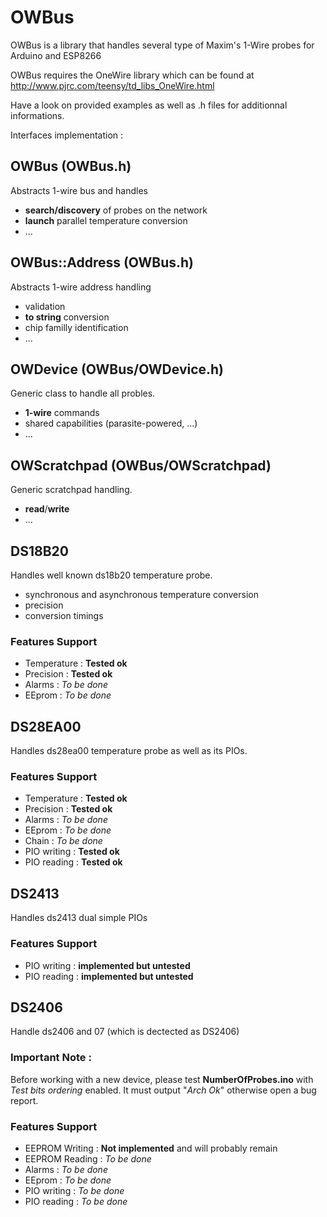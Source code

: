 # OWBus

OWBus is a library that handles several type of Maxim's 1-Wire probes for Arduino and ESP8266

OWBus requires the OneWire library which can be found at
http://www.pjrc.com/teensy/td_libs_OneWire.html

Have a look on provided examples as well as .h files for additionnal informations.

Interfaces implementation :

## OWBus (OWBus.h)

Abstracts 1-wire bus and handles
- **search/discovery** of probes on the network
- **launch** parallel temperature conversion
- ...

## OWBus::Address (OWBus.h)

Abstracts 1-wire address handling
- validation
- **to string** conversion
- chip familly identification
- ...

## OWDevice (OWBus/OWDevice.h)

Generic class to handle all probles.
- **1-wire** commands 
- shared capabilities (parasite-powered, ...)
- ...

## OWScratchpad (OWBus/OWScratchpad)

Generic scratchpad handling.
- **read**/**write**
- ...

## DS18B20
Handles well known ds18b20 temperature probe.
- synchronous and asynchronous temperature conversion
- precision
- conversion timings

### Features Support
- Temperature : **Tested ok**
- Precision : **Tested ok**
- Alarms : *To be done*
- EEprom : *To be done*

## DS28EA00
Handles ds28ea00 temperature probe as well as its PIOs.

### Features Support
- Temperature : **Tested ok**
- Precision : **Tested ok**
- Alarms : *To be done*
- EEprom : *To be done*
- Chain : *To be done*
- PIO writing : **Tested ok**
- PIO reading : **Tested ok**

## DS2413
Handles ds2413 dual simple PIOs

### Features Support
- PIO writing : **implemented but untested**
- PIO reading : **implemented but untested**

## DS2406
Handle ds2406 and 07 (which is dectected as DS2406)

### Important Note :
Before working with a new device, please test
**NumberOfProbes.ino** with *Test bits ordering* enabled.
It must output "*Arch Ok*" otherwise open a bug report.

### Features Support
- EEPROM Writing : **Not implemented** and will probably remain
- EEPROM Reading : *To be done*
- Alarms : *To be done*
- EEprom : *To be done*
- PIO writing : *To be done*
- PIO reading : *To be done*

